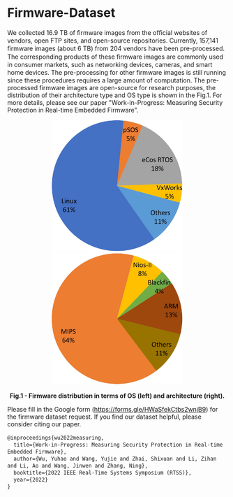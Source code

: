 # Firmware-Dataset

We collected 16.9 TB of ﬁrmware images from the ofﬁcial websites of vendors, open FTP sites, and open-source repositories. Currently, 157,141 ﬁrmware images (about 6 TB) from 204 vendors have been pre-processed. The corresponding products of these ﬁrmware images are commonly used in consumer markets, such as networking devices, cameras, and smart home devices. The pre-processing for other ﬁrmware images is still running since these procedures requires a large amount of computation. The pre-processed firmware images are open-source for research purposes, the distribution of their architecture type and OS type is shown in the Fig.1. For more details, please see our paper "Work-in-Progress: Measuring Security Protection in
Real-time Embedded Firmware".

<p align="center">
<img src="./Figures/firmware_arch_distribution.jpg" alt="arch" style="width:300px;" title="Architecture type"/>
<img src="./Figures/firmware_os_distribution.jpg" alt="os" style="width:300px;" title="OS type"/>
<figcaption align="center"><b>Fig.1 - Firmware distribution in terms of OS (left) and architecture (right).</b></figcaption>
</p>


Please fill in the Google form (https://forms.gle/HWaSfekCtbs2wnjB9) for the firmware dataset request. If you find our dataset helpful, please consider citing our paper. 

```
@inproceedings{wu2022measuring,
  title={Work-in-Progress: Measuring Security Protection in Real-time Embedded Firmware},
  author={Wu, Yuhao and Wang, Yujie and Zhai, Shixuan and Li, Zihan and Li, Ao and Wang, Jinwen and Zhang, Ning},
  booktitle={2022 IEEE Real-Time Systems Symposium (RTSS)},
  year={2022}
}
```
